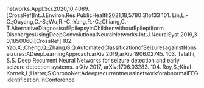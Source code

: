 networks.Appl.Sci.2020,10,4089.[CrossRef]Int.J.Environ.Res.PublicHealth2021,18,5780 31of33
101. Lin,L.-C.;Ouyang,C.-S.;Wu,R.-C.;Yang,R.-C.;Chiang,C.-T.AlternativeDiagnosisofEpilepsyinChildrenwithoutEpileptiform
DischargesUsingDeepConvolutionalNeuralNetworks.Int.J.NeuralSyst.2019,30,1850060.[CrossRef]
102. Yao,X.;Cheng,Q.;Zhang,G.Q.AutomatedClassificationofSeizuresagainstNonseizures:ADeepLearningApproach.arXiv
2019,arXiv:1906.02745.
103. Talathi, S.S. Deep Recurrent Neural Networks for seizure detection and early seizure detection systems. arXiv 2017,
arXiv:1706.03283.
104. Roy,S.;Kiral-Kornek,I.;Harrer,S.ChronoNet:AdeeprecurrentneuralnetworkforabnormalEEGidentification.InConference